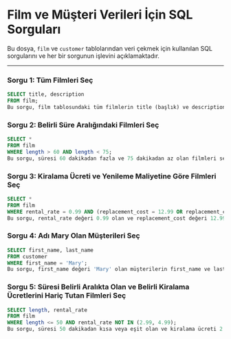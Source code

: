 # Film ve Müşteri Verileri İçin SQL Sorguları

Bu dosya, `film` ve `customer` tablolarından veri çekmek için kullanılan SQL sorgularını ve her bir sorgunun işlevini açıklamaktadır.

---

### Sorgu 1: Tüm Filmleri Seç
```sql
SELECT title, description
FROM film;
Bu sorgu, film tablosundaki tüm filmlerin title (başlık) ve description (açıklama) sütunlarını getirir.
```

### Sorgu 2: Belirli Süre Aralığındaki Filmleri Seç
```sql
SELECT *
FROM film
WHERE length > 60 AND length < 75;
Bu sorgu, süresi 60 dakikadan fazla ve 75 dakikadan az olan filmleri seçer. Tüm film bilgilerini içeren satırlar döner.
```

### Sorgu 3: Kiralama Ücreti ve Yenileme Maliyetine Göre Filmleri Seç
```sql
SELECT *
FROM film
WHERE rental_rate = 0.99 AND (replacement_cost = 12.99 OR replacement_cost = 28.99);
Bu sorgu, rental_rate değeri 0.99 olan ve replacement_cost değeri 12.99 veya 28.99 olan filmleri getirir.
```

### Sorgu 4: Adı Mary Olan Müşterileri Seç
```sql
SELECT first_name, last_name
FROM customer
WHERE first_name = 'Mary';
Bu sorgu, first_name değeri 'Mary' olan müşterilerin first_name ve last_name sütunlarını seçer.
```

### Sorgu 5: Süresi Belirli Aralıkta Olan ve Belirli Kiralama Ücretlerini Hariç Tutan Filmleri Seç
```sql
SELECT length, rental_rate
FROM film
WHERE length <= 50 AND rental_rate NOT IN (2.99, 4.99);
Bu sorgu, süresi 50 dakikadan kısa veya eşit olan ve kiralama ücreti 2.99 veya 4.99 olmayan filmlerin length ve rental_rate sütunlarını getirir.
```

